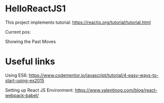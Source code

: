 # HelloReactJS1

This project implements tutorial:
https://reactjs.org/tutorial/tutorial.html

Current pos:

Showing the Past Moves





Useful links
============================

Using ES6:
https://www.codementor.io/javascript/tutorial/4-easy-ways-to-start-using-es2015

Setting up React JS Environment:
https://www.valentinog.com/blog/react-webpack-babel/